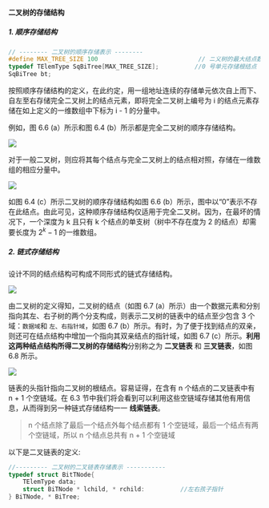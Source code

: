 
#### 二叉树的存储结构

##### 1. 顺序存储结构 

```cpp
// -------- 二叉树的顺序存储表示 --------
#define MAX_TREE_SIZE 100                            // ニ义树的最大结点数 
typedef TElemType SqBiTree[MAX_TREE_SIZE];          //0 号单元存储根结点 
SqBiTree bt;
```

按照顺序存储结构的定义，在此约定，用一组地址连续的存储单元依次自上而下、自左至右存储完全二叉树上的结点元素，即将完全二叉树上编号为 i 的结点元素存储在如上定义的一维数组中下标为 i - 1 的分量中。

例如，图 6.6 (a）所示和图 6.4 (b）所示都是完全二叉树的顺序存储结构。

![](https://gitee.com/mayundaze/img_bed/raw/master/20200622145554.png)

对于一般二叉树，则应将其每个结点与完全二叉树上的结点相对照，存储在一维数组的相应分量中。

![](https://gitee.com/mayundaze/img_bed/raw/master/20200622145801.png)

如图 6.4 (c）所示二叉树的顺序存储结构如图 6.6 (b）所示，图中以“0”表示不存在此结点。由此可见，这种顺序存储结构仅适用于完全二叉树。因为，在最坏的情况下，一个深度为 k 且只有 k 个结点的单支树（树中不存在度为 2 的结点）却需要长度为 $2^k - 1$ 的一维数组。

##### 2. 链式存储结构

设计不同的结点结构可构成不同形式的链式存储结构。

![](https://gitee.com/mayundaze/img_bed/raw/master/20200622150136.png)

由二叉树的定义得知，二叉树的结点（如图 6.7 (a）所示）由一个数据元素和分别指向其左、右子树的两个分支构成，则表示二叉树的链表中的结点至少包含 3 个域：`数据域`和 `左、右指针域`，如图 6.7 (b）所示。有时，为了便于找到结点的双亲，则还可在结点结构中增加一个指向其双亲结点的指针域，如图 6.7 (c）所示。**利用这两种结点结构所得二叉树的存储结构**分别称之为 **二叉链表** 和 **三叉链表**，如图 6.8 所示。

![](https://gitee.com/mayundaze/img_bed/raw/master/20200622150451.png)

链表的头指针指向二叉树的根结点。容易证得，在含有 n 个结点的二叉链表中有 n + 1 个空链域。在 6.3 节中我们将会看到可以利用这些空链域存储其他有用信息，从而得到另一种链式存储结构一一 **线索链表**。

> n 个结点除了最后一个结点外每个结点都有 1 个空链域，最后一个结点有两个空链域，所以 n 个结点总共有 n + 1 个空链域

以下是二叉链表的定义:

```cpp
//--------- 二叉树的二叉链表存储表示 -----------
typedef struct BitTNode{
    TElemType data;
    struct BiTNode * lchild, * rchild:          //左右孩子指针
} BiTNode, * BiTree;
```